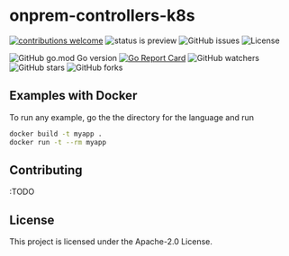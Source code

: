 # onprem-controllers-k8s 

[![contributions welcome](https://img.shields.io/badge/contributions-welcome-brightgreen.svg?style=flat)](https://github.com/transnano/onprem-controllers-k8s/issues)
![status is preview](https://img.shields.io/badge/status-preview-brightgreen?style=flat)
![GitHub issues](https://img.shields.io/github/issues-raw/transnano/onprem-controllers-k8s?style=flat)
![License](https://img.shields.io/github/license/transnano/onprem-controllers-k8s?style=flat)

![GitHub go.mod Go version](https://img.shields.io/github/go-mod/go-version/transnano/onprem-controllers-k8s)
[![Go Report Card](https://goreportcard.com/badge/github.com/transnano/onprem-controllers-k8s)](https://goreportcard.com/report/github.com/transnano/onprem-controllers-k8s)
![GitHub watchers](https://img.shields.io/github/watchers/transnano/onprem-controllers-k8s?style=social)
![GitHub stars](https://img.shields.io/github/stars/transnano/onprem-controllers-k8s?style=social)
![GitHub forks](https://img.shields.io/github/forks/transnano/onprem-controllers-k8s?style=social)

## Examples with Docker

To run any example, go the the directory for the language and run

```sh
docker build -t myapp .
docker run -t --rm myapp
```

## Contributing

:TODO

## License

This project is licensed under the Apache-2.0 License.
